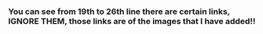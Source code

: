 
### You can see from 19th to 26th line there are certain links, IGNORE THEM, those links are of the images that I have added!!
